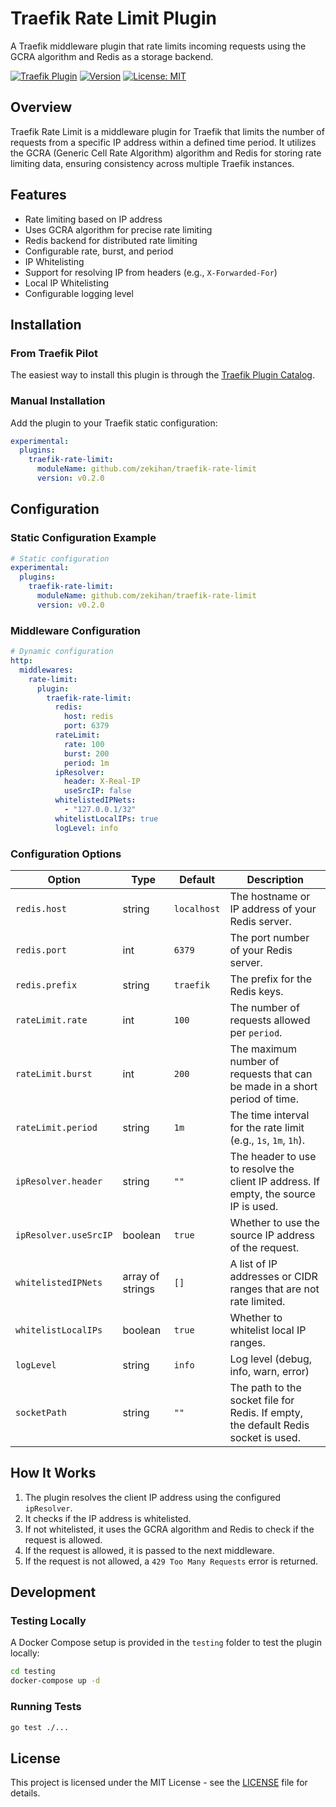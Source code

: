 # Traefik Rate Limit Plugin

A Traefik middleware plugin that rate limits incoming requests using the GCRA algorithm and Redis as a storage backend.

[![Traefik Plugin](https://img.shields.io/badge/Traefik%20Plugin-Traefik%20Rate%20Limit-blue)](https://plugins.traefik.io/plugins/67f2cf4768f0062a5d501e61/traefik-rate-limit)
[![Version](https://img.shields.io/badge/version-0.2.0-green)](https://github.com/zekihan/traefik-rate-limit/releases/tag/v0.2.0)
[![License: MIT](https://img.shields.io/badge/License-MIT-yellow.svg)](https://github.com/zekihan/traefik-rate-limit/blob/main/LICENSE)

## Overview

Traefik Rate Limit is a middleware plugin for Traefik that limits the number of requests from a specific IP address
within a defined time period. It utilizes the GCRA (Generic Cell Rate Algorithm) algorithm and Redis for storing rate
limiting data, ensuring consistency across multiple Traefik instances.

## Features

- Rate limiting based on IP address
- Uses GCRA algorithm for precise rate limiting
- Redis backend for distributed rate limiting
- Configurable rate, burst, and period
- IP Whitelisting
- Support for resolving IP from headers (e.g., `X-Forwarded-For`)
- Local IP Whitelisting
- Configurable logging level

## Installation

### From Traefik Pilot

The easiest way to install this plugin is through
the [Traefik Plugin Catalog](https://plugins.traefik.io/plugins/67f2cf4768f0062a5d501e61/traefik-rate-limit).

### Manual Installation

Add the plugin to your Traefik static configuration:

```yaml
experimental:
  plugins:
    traefik-rate-limit:
      moduleName: github.com/zekihan/traefik-rate-limit
      version: v0.2.0
```

## Configuration

### Static Configuration Example

```yaml
# Static configuration
experimental:
  plugins:
    traefik-rate-limit:
      moduleName: github.com/zekihan/traefik-rate-limit
      version: v0.2.0
```

### Middleware Configuration

```yaml
# Dynamic configuration
http:
  middlewares:
    rate-limit:
      plugin:
        traefik-rate-limit:
          redis:
            host: redis
            port: 6379
          rateLimit:
            rate: 100
            burst: 200
            period: 1m
          ipResolver:
            header: X-Real-IP
            useSrcIP: false
          whitelistedIPNets:
            - "127.0.0.1/32"
          whitelistLocalIPs: true
          logLevel: info
```

### Configuration Options

| Option                | Type             | Default     | Description                                                                          |
|-----------------------|------------------|-------------|--------------------------------------------------------------------------------------|
| `redis.host`          | string           | `localhost` | The hostname or IP address of your Redis server.                                     |
| `redis.port`          | int              | `6379`      | The port number of your Redis server.                                                |
| `redis.prefix`        | string           | `traefik`   | The prefix for the Redis keys.                                                       |
| `rateLimit.rate`      | int              | `100`       | The number of requests allowed per `period`.                                         |
| `rateLimit.burst`     | int              | `200`       | The maximum number of requests that can be made in a short period of time.           |
| `rateLimit.period`    | string           | `1m`        | The time interval for the rate limit (e.g., `1s`, `1m`, `1h`).                       |
| `ipResolver.header`   | string           | `""`        | The header to use to resolve the client IP address. If empty, the source IP is used. |
| `ipResolver.useSrcIP` | boolean          | `true`      | Whether to use the source IP address of the request.                                 |
| `whitelistedIPNets`   | array of strings | `[]`        | A list of IP addresses or CIDR ranges that are not rate limited.                     |
| `whitelistLocalIPs`   | boolean          | `true`      | Whether to whitelist local IP ranges.                                                |
| `logLevel`            | string           | `info`      | Log level (debug, info, warn, error)                                                 |
| `socketPath`          | string           | `""`        | The path to the socket file for Redis. If empty, the default Redis socket is used.   |

## How It Works

1. The plugin resolves the client IP address using the configured `ipResolver`.
2. It checks if the IP address is whitelisted.
3. If not whitelisted, it uses the GCRA algorithm and Redis to check if the request is allowed.
4. If the request is allowed, it is passed to the next middleware.
5. If the request is not allowed, a `429 Too Many Requests` error is returned.

## Development

### Testing Locally

A Docker Compose setup is provided in the `testing` folder to test the plugin locally:

```bash
cd testing
docker-compose up -d
```

### Running Tests

```bash
go test ./...
```

## License

This project is licensed under the MIT License - see
the [LICENSE](https://github.com/zekihan/traefik-rate-limit/blob/main/LICENSE) file for details.
